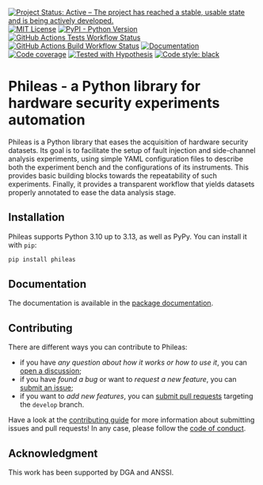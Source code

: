 [![Project Status: Active – The project has reached a stable, usable state and is being actively developed.](https://www.repostatus.org/badges/latest/active.svg)](https://www.repostatus.org/#active)
[![MIT License](https://img.shields.io/github/license/ldbo/phileas)](https://mit-license.org/)
[![PyPI - Python Version](https://img.shields.io/pypi/pyversions/phileas)](https://pypi.org/project/phileas/)
[![GitHub Actions Tests Workflow Status](https://img.shields.io/github/actions/workflow/status/ldbo/phileas/tests.yaml?label=tests)](https://github.com/ldbo/phileas/actions/workflows/tests.yaml)
[![GitHub Actions Build Workflow Status](https://img.shields.io/github/actions/workflow/status/ldbo/phileas/deployment.yaml?label=build)](https://github.com/ldbo/phileas/actions/workflows/deployment.yaml)
[![Documentation](https://img.shields.io/readthedocs/phileas)](https://phileas.readthedocs.io/en/latest/)
[![Code coverage](https://img.shields.io/coverallsCoverage/github/ldbo/phileas)](https://coveralls.io/github/ldbo/phileas)
[![Tested with Hypothesis](https://img.shields.io/badge/hypothesis-tested-brightgreen.svg)](https://hypothesis.readthedocs.io/)
[![Code style: black](https://img.shields.io/badge/code%20style-black-000000.svg)](https://github.com/psf/black)


# Phileas - a Python library for hardware security experiments automation

Phileas is a Python library that eases the acquisition of hardware security
datasets. Its goal is to facilitate the setup of fault injection and
side-channel analysis experiments, using simple YAML configuration files to
describe both the experiment bench and the configurations of its instruments.
This provides basic building blocks towards the repeatability of such
experiments. Finally, it provides a transparent workflow that yields datasets
properly annotated to ease the data analysis stage.

## Installation

Phileas supports Python 3.10 up to 3.13, as well as PyPy. You can install it with `pip`:

```sh
pip install phileas
```

## Documentation

The documentation is available in the
[package documentation](https://phileas.readthedocs.io/en/latest/index.html).
## Contributing

There are different ways you can contribute to Phileas:

 - if you have *any question about how it works or how to use it*, you can [open a discussion](https://github.com/ldbo/phileas/discussions/new);
 - if you have *found a bug* or want to *request a new feature*, you can [submit an issue](https://github.com/ldbo/phileas/issues/new);
 - if you want to *add new features*, you can [submit pull requests](https://github.com/ldbo/phileas/pulls) targeting the `develop` branch.

Have a look at the [contributing guide](https://github.com/ldbo/phileas/blob/develop/CONTRIBUTING.md) for more information about submitting issues and pull requests! In any case, please follow the [code of conduct](https://github.com/ldbo/phileas/blob/develop/CODE_OF_CONDUCT.md).

## Acknowledgment

This work has been supported by DGA and ANSSI.
